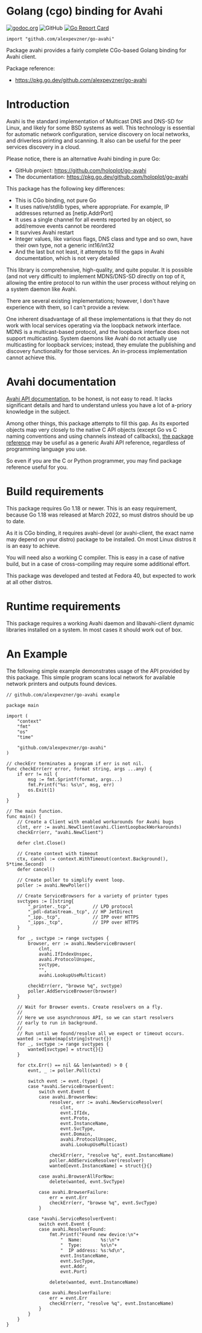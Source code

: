 # Golang (cgo) binding for Avahi

[![godoc.org](https://godoc.org/github.com/alexpevzner/go-avahi?status.svg)](https://godoc.org/github.com/alexpevzner/go-avahi)
![GitHub](https://img.shields.io/github/license/alexpevzner/go-avahi)
[![Go Report Card](https://goreportcard.com/badge/github.com/alexpevzner/go-avahi)](https://goreportcard.com/report/github.com/alexpevzner/go-avahi)

```
import "github.com/alexpevzner/go-avahi"
```

Package avahi provides a fairly complete CGo-based Golang binding for
Avahi client.

Package reference:

  - https://pkg.go.dev/github.com/alexpevzner/go-avahi

# Introduction

Avahi is the standard implementation of Multicast DNS and DNS-SD for Linux, and
likely for some BSD systems as well. This technology is essential for automatic
network configuration, service discovery on local networks, and driverless
printing and scanning. It also can be useful for the peer services discovery
in a cloud.

Please notice, there is an alternative Avahi binding in pure Go:

  - GitHub project: https://github.com/holoplot/go-avahi
  - The documentation: https://pkg.go.dev/github.com/holoplot/go-avahi

This package has the following key differences:

  - This is CGo binding, not pure Go
  - It uses native/stdlib types, where appropriate. For example,
    IP addresses returned as [netip.AddrPort]
  - It uses a single channel for all events reported by an object,
    so add/remove events cannot be reordered
  - It survives Avahi restart
  - Integer values, like various flags, DNS class and type and
    so own, have their own type, not a generic int16/int32
  - And the last but not least, it attempts to fill the gaps
    in Avahi documentation, which is not very detailed

This library is comprehensive, high-quality, and quite popular. It is possible
(and not very difficult) to implement MDNS/DNS-SD directly on top of it,
allowing the entire protocol to run within the user process without relying on
a system daemon like Avahi.

There are several existing implementations; however, I don't have experience
with them, so I can't provide a review.

One inherent disadvantage of all these implementations is that they do not work
with local services operating via the loopback network interface. MDNS is a
multicast-based protocol, and the loopback interface does not support
multicasting. System daemons like Avahi do not actually use multicasting for
loopback services; instead, they emulate the publishing and discovery
functionality for those services. An in-process implementation cannot achieve
this.

# Avahi documentation

[Avahi API documentation](https://avahi.org/doxygen/html/), to be
honest, is not easy to read. It lacks significant details and hard to
understand unless you have a lot of a-priory knowledge in the subject.

Among other things, this package attempts to fill this gap. As its
exported objects map very closely to the native C API objects (except
Go vs C naming conventions and using channels instead of callbacks),
[the package reference](https://godoc.org/github.com/alexpevzner/go-avahi)
may be useful as a generic Avahi API reference, regardless of
programming language you use.

So even if you are the C or Python programmer, you may find package
reference useful for you.

# Build requirements

This package requires Go 1.18 or newer. This is an easy requirement,
because Go 1.18 was released at March 2022, so must distros should
be up to date.

As it is CGo binding, it requires avahi-devel (or avahi-client, the
exact name may depend on your distro) package to be installed. On
most Linux distros it is an easy to achieve.

You will need also a working C compiler. This is easy in a case of
native build, but in a case of cross-compiling may require some
additional effort.

This package was developed and tested at Fedora 40, but expected
to work at all other distros.

# Runtime requirements

This package requires a working Avahi daemon and libavahi-client dynamic
libraries installed on a system. In most cases it should work out of
box.

# An Example

The following simple example demonstrates usage of the API provided by
this package. This simple program scans local network for available network
printers and outputs found devices.

```
// github.com/alexpevzner/go-avahi example

package main

import (
	"context"
	"fmt"
	"os"
	"time"

	"github.com/alexpevzner/go-avahi"
)

// checkErr terminates a program if err is not nil.
func checkErr(err error, format string, args ...any) {
	if err != nil {
		msg := fmt.Sprintf(format, args...)
		fmt.Printf("%s: %s\n", msg, err)
		os.Exit(1)
	}
}

// The main function.
func main() {
	// Create a Client with enabled workarounds for Avahi bugs
	clnt, err := avahi.NewClient(avahi.ClientLoopbackWorkarounds)
	checkErr(err, "avahi.NewClient")

	defer clnt.Close()

	// Create context with timeout
	ctx, cancel := context.WithTimeout(context.Background(), 5*time.Second)
	defer cancel()

	// Create poller to simplify event loop.
	poller := avahi.NewPoller()

	// Create ServiceBrowsers for a variety of printer types
	svctypes := []string{
		"_printer._tcp",        // LPD protocol
		"_pdl-datastream._tcp", // HP JetDirect
		"_ipp._tcp",            // IPP over HTTPS
		"_ipps._tcp",           // IPP over HTTPS
	}

	for _, svctype := range svctypes {
		browser, err := avahi.NewServiceBrowser(
			clnt,
			avahi.IfIndexUnspec,
			avahi.ProtocolUnspec,
			svctype,
			"",
			avahi.LookupUseMulticast)

		checkErr(err, "browse %q", svctype)
		poller.AddServiceBrowser(browser)
	}

	// Wait for Browser events. Create resolvers on a fly.
	//
	// Here we use asynchronous API, so we can start resolvers
	// early to run in background.
	//
	// Run until we found/resolve all we expect or timeout occurs.
	wanted := make(map[string]struct{})
	for _, svctype := range svctypes {
		wanted[svctype] = struct{}{}
	}

	for ctx.Err() == nil && len(wanted) > 0 {
		evnt, _ := poller.Poll(ctx)

		switch evnt := evnt.(type) {
		case *avahi.ServiceBrowserEvent:
			switch evnt.Event {
			case avahi.BrowserNew:
				resolver, err := avahi.NewServiceResolver(
					clnt,
					evnt.IfIdx,
					evnt.Proto,
					evnt.InstanceName,
					evnt.SvcType,
					evnt.Domain,
					avahi.ProtocolUnspec,
					avahi.LookupUseMulticast)

				checkErr(err, "resolve %q", evnt.InstanceName)
				poller.AddServiceResolver(resolver)
				wanted[evnt.InstanceName] = struct{}{}

			case avahi.BrowserAllForNow:
				delete(wanted, evnt.SvcType)

			case avahi.BrowserFailure:
				err = evnt.Err
				checkErr(err, "browse %q", evnt.SvcType)
			}

		case *avahi.ServiceResolverEvent:
			switch evnt.Event {
			case avahi.ResolverFound:
				fmt.Printf("Found new device:\n"+
					"  Name:       %s:\n"+
					"  Type:       %s\n"+
					"  IP address: %s:%d\n",
					evnt.InstanceName,
					evnt.SvcType,
					evnt.Addr,
					evnt.Port)

				delete(wanted, evnt.InstanceName)

			case avahi.ResolverFailure:
				err = evnt.Err
				checkErr(err, "resolve %q", evnt.InstanceName)
			}
		}
	}
}
```

<!-- vim:ts=8:sw=4:et:textwidth=72
-->
